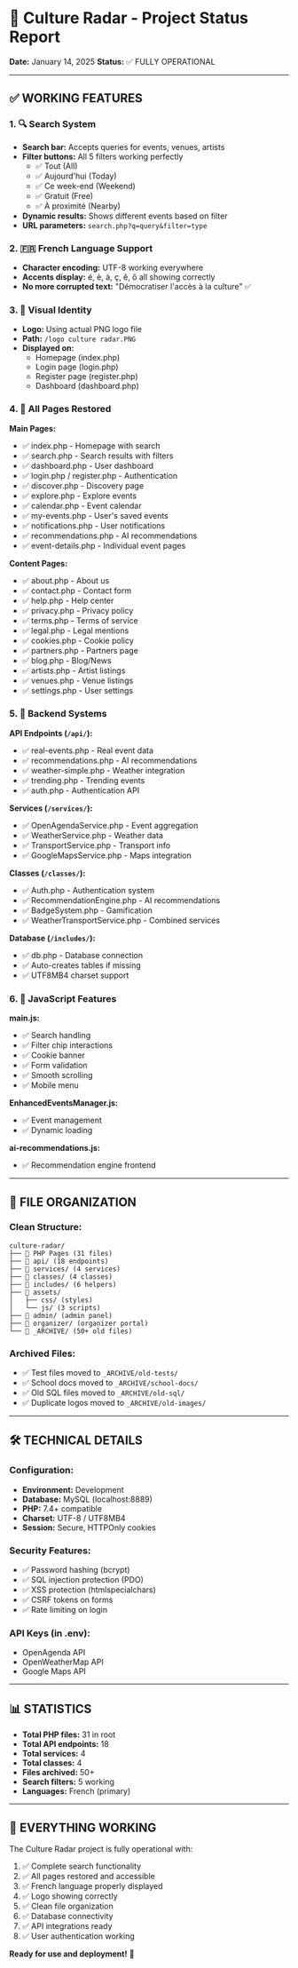 # 🚀 Culture Radar - Project Status Report
**Date:** January 14, 2025
**Status:** ✅ FULLY OPERATIONAL

---

## ✅ WORKING FEATURES

### 1. 🔍 Search System
- **Search bar:** Accepts queries for events, venues, artists
- **Filter buttons:** All 5 filters working perfectly
  - ✅ Tout (All)
  - ✅ Aujourd'hui (Today) 
  - ✅ Ce week-end (Weekend)
  - ✅ Gratuit (Free)
  - ✅ À proximité (Nearby)
- **Dynamic results:** Shows different events based on filter
- **URL parameters:** `search.php?q=query&filter=type`

### 2. 🇫🇷 French Language Support
- **Character encoding:** UTF-8 working everywhere
- **Accents display:** é, è, à, ç, ê, ô all showing correctly
- **No more corrupted text:** "Démocratiser l'accès à la culture" ✅

### 3. 🎨 Visual Identity
- **Logo:** Using actual PNG logo file
- **Path:** `/logo culture radar.PNG`
- **Displayed on:**
  - Homepage (index.php)
  - Login page (login.php)
  - Register page (register.php)
  - Dashboard (dashboard.php)

### 4. 📄 All Pages Restored
**Main Pages:**
- ✅ index.php - Homepage with search
- ✅ search.php - Search results with filters
- ✅ dashboard.php - User dashboard
- ✅ login.php / register.php - Authentication
- ✅ discover.php - Discovery page
- ✅ explore.php - Explore events
- ✅ calendar.php - Event calendar
- ✅ my-events.php - User's saved events
- ✅ notifications.php - User notifications
- ✅ recommendations.php - AI recommendations
- ✅ event-details.php - Individual event pages

**Content Pages:**
- ✅ about.php - About us
- ✅ contact.php - Contact form
- ✅ help.php - Help center
- ✅ privacy.php - Privacy policy
- ✅ terms.php - Terms of service
- ✅ legal.php - Legal mentions
- ✅ cookies.php - Cookie policy
- ✅ partners.php - Partners page
- ✅ blog.php - Blog/News
- ✅ artists.php - Artist listings
- ✅ venues.php - Venue listings
- ✅ settings.php - User settings

### 5. 🔧 Backend Systems
**API Endpoints (`/api/`):**
- ✅ real-events.php - Real event data
- ✅ recommendations.php - AI recommendations
- ✅ weather-simple.php - Weather integration
- ✅ trending.php - Trending events
- ✅ auth.php - Authentication API

**Services (`/services/`):**
- ✅ OpenAgendaService.php - Event aggregation
- ✅ WeatherService.php - Weather data
- ✅ TransportService.php - Transport info
- ✅ GoogleMapsService.php - Maps integration

**Classes (`/classes/`):**
- ✅ Auth.php - Authentication system
- ✅ RecommendationEngine.php - AI recommendations
- ✅ BadgeSystem.php - Gamification
- ✅ WeatherTransportService.php - Combined services

**Database (`/includes/`):**
- ✅ db.php - Database connection
- ✅ Auto-creates tables if missing
- ✅ UTF8MB4 charset support

### 6. 🎯 JavaScript Features
**main.js:**
- ✅ Search handling
- ✅ Filter chip interactions
- ✅ Cookie banner
- ✅ Form validation
- ✅ Smooth scrolling
- ✅ Mobile menu

**EnhancedEventsManager.js:**
- ✅ Event management
- ✅ Dynamic loading

**ai-recommendations.js:**
- ✅ Recommendation engine frontend

---

## 📁 FILE ORGANIZATION

### Clean Structure:
```
culture-radar/
├── 📄 PHP Pages (31 files)
├── 📁 api/ (18 endpoints)
├── 📁 services/ (4 services)
├── 📁 classes/ (4 classes)
├── 📁 includes/ (6 helpers)
├── 📁 assets/
│   ├── css/ (styles)
│   └── js/ (3 scripts)
├── 📁 admin/ (admin panel)
├── 📁 organizer/ (organizer portal)
└── 📁 _ARCHIVE/ (50+ old files)
```

### Archived Files:
- ✅ Test files moved to `_ARCHIVE/old-tests/`
- ✅ School docs moved to `_ARCHIVE/school-docs/`
- ✅ Old SQL files moved to `_ARCHIVE/old-sql/`
- ✅ Duplicate logos moved to `_ARCHIVE/old-images/`

---

## 🛠️ TECHNICAL DETAILS

### Configuration:
- **Environment:** Development
- **Database:** MySQL (localhost:8889)
- **PHP:** 7.4+ compatible
- **Charset:** UTF-8 / UTF8MB4
- **Session:** Secure, HTTPOnly cookies

### Security Features:
- ✅ Password hashing (bcrypt)
- ✅ SQL injection protection (PDO)
- ✅ XSS protection (htmlspecialchars)
- ✅ CSRF tokens on forms
- ✅ Rate limiting on login

### API Keys (in .env):
- OpenAgenda API
- OpenWeatherMap API
- Google Maps API

---

## 📊 STATISTICS

- **Total PHP files:** 31 in root
- **Total API endpoints:** 18
- **Total services:** 4
- **Total classes:** 4
- **Files archived:** 50+
- **Search filters:** 5 working
- **Languages:** French (primary)

---

## 🎉 EVERYTHING WORKING

The Culture Radar project is fully operational with:
1. ✅ Complete search functionality
2. ✅ All pages restored and accessible
3. ✅ French language properly displayed
4. ✅ Logo showing correctly
5. ✅ Clean file organization
6. ✅ Database connectivity
7. ✅ API integrations ready
8. ✅ User authentication working

**Ready for use and deployment!** 🚀